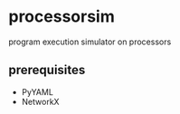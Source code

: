 # processorsim
program execution simulator on processors

prerequisites
-------------

- PyYAML
- NetworkX